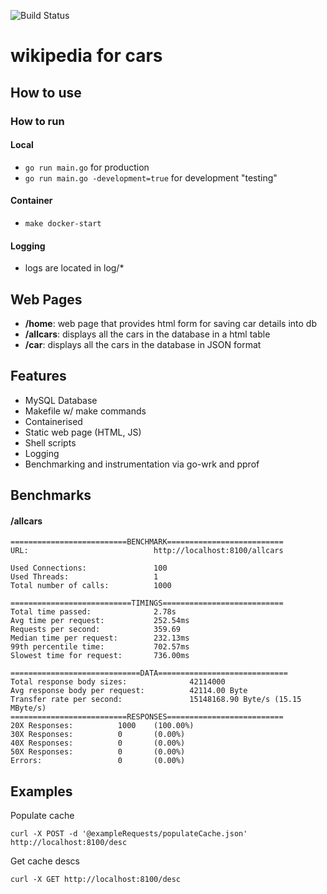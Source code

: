 ![Build Status](https://github.com/StuartsHome/carPedia/actions/workflows/go.yml/badge.svg)  
# wikipedia for cars

## How to use
### How to run
#### Local
- `go run main.go` for production
- `go run main.go -development=true` for development "testing"

#### Container
- `make docker-start`


#### Logging
- logs are located in log/*

## Web Pages
- **/home**: web page that provides html form for saving car details into db
- **/allcars**: displays all the cars in the database in a html table
- **/car**: displays all the cars in the database in JSON format

## Features
- MySQL Database
- Makefile w/ make commands
- Containerised
- Static web page (HTML, JS)
- Shell scripts
- Logging
- Benchmarking and instrumentation via go-wrk and pprof


## Benchmarks
#### /allcars
```shell
==========================BENCHMARK==========================
URL:                            http://localhost:8100/allcars

Used Connections:               100
Used Threads:                   1
Total number of calls:          1000

===========================TIMINGS===========================
Total time passed:              2.78s
Avg time per request:           252.54ms
Requests per second:            359.69
Median time per request:        232.13ms
99th percentile time:           702.57ms
Slowest time for request:       736.00ms

=============================DATA=============================
Total response body sizes:              42114000
Avg response body per request:          42114.00 Byte
Transfer rate per second:               15148168.90 Byte/s (15.15 MByte/s)
==========================RESPONSES==========================
20X Responses:          1000    (100.00%)
30X Responses:          0       (0.00%)
40X Responses:          0       (0.00%)
50X Responses:          0       (0.00%)
Errors:                 0       (0.00%)
```


## Examples
Populate cache
```
curl -X POST -d '@exampleRequests/populateCache.json' http://localhost:8100/desc
```

Get cache descs
```
curl -X GET http://localhost:8100/desc
```